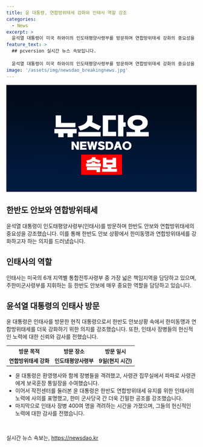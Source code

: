 ```yaml
---
title: 윤 대통령, 연합방위태세 강화와 인태사 역할 강조
categories:
  - News
excerpt: >
  윤석열 대통령이 미국 하와이의 인도태평양사령부를 방문하며 연합방위태세 강화의 중요성을 강조했다. 대통령은 처음으로 인태사를 방문하며, 장병들에게 격려와 찬사를 전하고 사령관에게 보국훈장 통일장을 수여했다. 또한, 한반도 안보를 강조하며 한미 군사당국 간 더 긴밀한 공조를 요구했고, 장병들의 헌신에 감사의 인사를 전했다. 대통령의 방문은 한반도 안보상황 속에서 한미동맹과 연합방위태세를 강화하기 위한 것으로 강조되었다.
feature_text: >
  ## pcversion 실시간 뉴스 속보입니다.

  윤석열 대통령이 미국 하와이의 인도태평양사령부를 방문하며 연합방위태세 강화의 중요성을 강조했다. 대통령은 처음으로 인태사를 방문하며, 장병들에게 격려와 찬사를 전하고 사령관에게 보국훈장 통일장을 수여했다. 또한, 한반도 안보를 강조하며 한미 군사당국 간 더 긴밀한 공조를 요구했고, 장병들의 헌신에 감사의 인사를 전했다. 대통령의 방문은 한반도 안보상황 속에서 한미동맹과 연합방위태세를 강화하기 위한 것으로 강조되었다.
image: '/assets/img/newsdao_breakingnews.jpg'
---
```


<p><img src="/assets/img/newsdao_breakingnews.jpg" alt="pcversion 속보" /></p>

<h2 data-ke-size="size26">한반도 안보와 연합방위태세</h2>

<p data-ke-size="size16">윤석열 대통령이 인도태평양사령부(인태사)를 방문하며 한반도 안보와 연합방위태세의 중요성을 강조했습니다. 이를 통해 한반도 안보 상황에서 한미동맹과 연합방위태세를 강화하고자 하는 의지를 드러냈습니다.</p>

<h2 data-ke-size="size26">인태사의 역할</h2>

<p data-ke-size="size16">인태사는 미국의 6개 지역별 통합전투사령부 중 가장 넓은 책임지역을 담당하고 있으며, 주한미군사령부를 지휘하는 등 한반도 안보에 매우 중요한 역할을 담당하고 있습니다.</p>

<h2 data-ke-size="size26">윤석열 대통령의 인태사 방문</h2>

<p data-ke-size="size16">윤 대통령은 인태사를 방문한 현직 대통령으로서 한반도 안보상황 속에서 한미동맹과 연합방위태세를 더욱 강화하기 위한 의지를 강조했습니다. 또한, 인태사 장병들의 헌신적인 노력에 대한 신뢰와 감사를 전했습니다.</p>

<table>
    <tr>
        <th>방문 목적</th>
        <th>방문 장소</th>
        <th>방문 일시</th>
    </tr>
    <tr>
        <td style="text-align: center; height: 17px;"><b>연합방위태세 강화</b></td>
        <td style="text-align: center; height: 17px;"><b>인도태평양사령부</b></td>
        <td style="text-align: center; height: 17px;"><b>9일(현지 시간)</b></td>
    </tr>
</table>

<ul>
    <li>윤 대통령은 환영행사와 함께 장병들을 격려했고, 사령관 집무실에서 파파로 사령관에게 보국훈장 통일장을 수여했습니다.</li>
    <li>이어서 작전센터를 둘러본 윤 대통령은 한반도 연합방위태세 유지를 위한 인태사의 노력에 사의를 표명했고, 한미 군사당국 간 더욱 긴밀한 공조를 강조했습니다.</li>
    <li>마지막으로 인태사 장병 400여 명을 격려하는 시간을 가졌으며, 그들의 헌신적인 노력에 대한 감사를 전했습니다.</li>
</ul>

<p data-ke-size="size16">&nbsp;</p>
실시간 뉴스 속보는, <a href="https://newsdao.kr" rel="dofollow">https://newsdao.kr</a>


